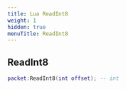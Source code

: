 ```yaml
---
title: Lua ReadInt8
weight: 1
hidden: true
menuTitle: ReadInt8
---
```

## ReadInt8
```lua
packet:ReadInt8(int offset); -- int
```